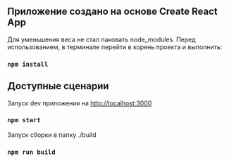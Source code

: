 ## Приложение создано на основе Create React App

Для уменьшения веса не стал паковать node_modules.
Перед использованием, в терминале перейти в корень проекта и выполнить:
### `npm install`

## Доступные сценарии

Запуск dev приложения на [http://localhost:3000](http://localhost:3000)
### `npm start`

Запуск сборки в папку ./build
### `npm run build`